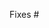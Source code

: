 <!--
Thank you for submitting a pull request!

Here's a checklist you might find useful.
[ ] There is an associated issue that is labelled
  'Bug' or 'Accepting PRs' or is in the Community milestone
[ ] Code is up-to-date with the `master` branch
[ ] You've successfully run `jake runtests` locally
[ ] You've signed the CLA
[ ] There are new or updated unit tests validating the change

Refer to CONTRIBUTING.MD for more details.
  https://github.com/Microsoft/TypeScript/blob/master/CONTRIBUTING.md
-->

Fixes #
